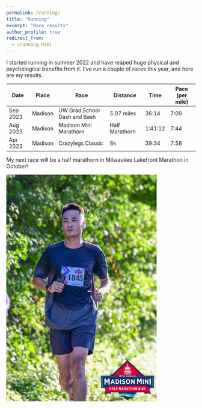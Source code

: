 ```yaml
---
permalink: /running/
title: "Running"
excerpt: "Race results"
author_profile: true
redirect_from: 
  - /running.html
---
```



I started running in summer 2022 and have reaped huge physical and psychological benefits from it. I've run a couple of races this year, and here are my results. 

| Date        | Place   | Race                   | Distance        |  Time   | Pace (per mile) | 
| --------    | ------  | ------------------     | ------          | ------- | --------------- |
| Sep 2023    | Madison | UW Grad School Dash and Bash      |  5.07 miles             | 36:14   | 7:09            |
| Aug 2023    | Madison | Madison Mini Marathorn |  Half Marathorn | 1:41:12 | 7:44            | 
| Apr 2023    | Madison | Crazylegs Classic      |  8k             | 39:34   | 7:58            |

My next race will be a half marathorn in Milwaukee Lakefront Marathon in October! 

<img src="/images/madison_mini.jpg" width="400"/>

